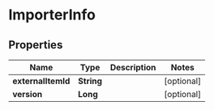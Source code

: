 

# ImporterInfo

## Properties

Name | Type | Description | Notes
------------ | ------------- | ------------- | -------------
**externalItemId** | **String** |  |  [optional]
**version** | **Long** |  |  [optional]



